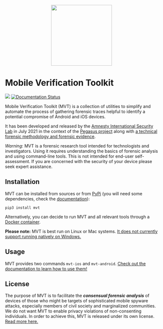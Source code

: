 <p align="center">
     <img src="./docs/mvt.png" width="200" />
</p>

# Mobile Verification Toolkit

[![](https://img.shields.io/pypi/v/mvt)](https://pypi.org/project/mvt/)
[![Documentation Status](https://readthedocs.org/projects/mvt/badge/?version=latest)](https://docs.mvt.re/en/latest/?badge=latest)

Mobile Verification Toolkit (MVT) is a collection of utilities to simplify and automate the process of gathering forensic traces helpful to identify a potential compromise of Android and iOS devices.

It has been developed and released by the [Amnesty International Security Lab](https://www.amnesty.org/en/tech/) in July 2021 in the context of the [Pegasus project](https://forbiddenstories.org/about-the-pegasus-project/) along with [a technical forensic methodology and forensic evidence](https://www.amnesty.org/en/latest/research/2021/07/forensic-methodology-report-how-to-catch-nso-groups-pegasus/).

*Warning*: MVT is a forensic research tool intended for technologists and investigators. Using it requires understanding the basics of forensic analysis and using command-line tools. This is not intended for end-user self-assessment. If you are concerned with the security of your device please seek expert assistance.

## Installation

MVT can be installed from sources or from [PyPi](https://pypi.org/project/mvt/) (you will need some dependencies, check the [documentation](https://docs.mvt.re/en/latest/install.html)):

```
pip3 install mvt
```

Alternatively, you can decide to run MVT and all relevant tools through a [Docker container](https://docs.mvt.re/en/latest/docker.html).

**Please note:** MVT is best run on Linux or Mac systems. [It does not currently support running natively on Windows.](https://docs.mvt.re/en/latest/install.html#mvt-on-windows)

## Usage

MVT provides two commands `mvt-ios` and `mvt-android`. [Check out the documentation to learn how to use them!](https://docs.mvt.re/)

## License

The purpose of MVT is to facilitate the ***consensual forensic analysis*** of devices of those who might be targets of sophisticated mobile spyware attacks, especially members of civil society and marginalized communities. We do not want MVT to enable privacy violations of non-consenting individuals.  In order to achieve this, MVT is released under its own license. [Read more here.](https://docs.mvt.re/en/latest/license.html)
